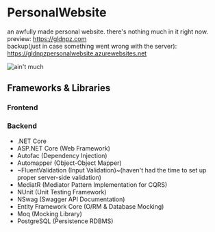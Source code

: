 # PersonalWebsite
an awfully made personal website. there's nothing much in it right now.  
preview: https://gldnpz.com  
backup(just in case something went wrong with the server): https://gldnpzpersonalwebsite.azurewebsites.net

![ain't much](https://i.kym-cdn.com/entries/icons/original/000/028/021/work.jpg)

## Frameworks & Libraries
### Frontend
### Backend
  - .NET Core
  - ASP.NET Core (Web Framework)
  - Autofac (Dependency Injection)
  - Automapper (Object-Object Mapper)
  - ~FluentValidation (Input Validation)~(haven't had the time to set up proper server-side validation)
  - MediatR (Mediator Pattern Implementation for CQRS)
  - NUnit (Unit Testing Framework)
  - NSwag (Swagger API Documentation)
  - Entity Framework Core (O/RM & Database Mocking)
  - Moq (Mocking Library)
  - PostgreSQL (Persistence RDBMS)
